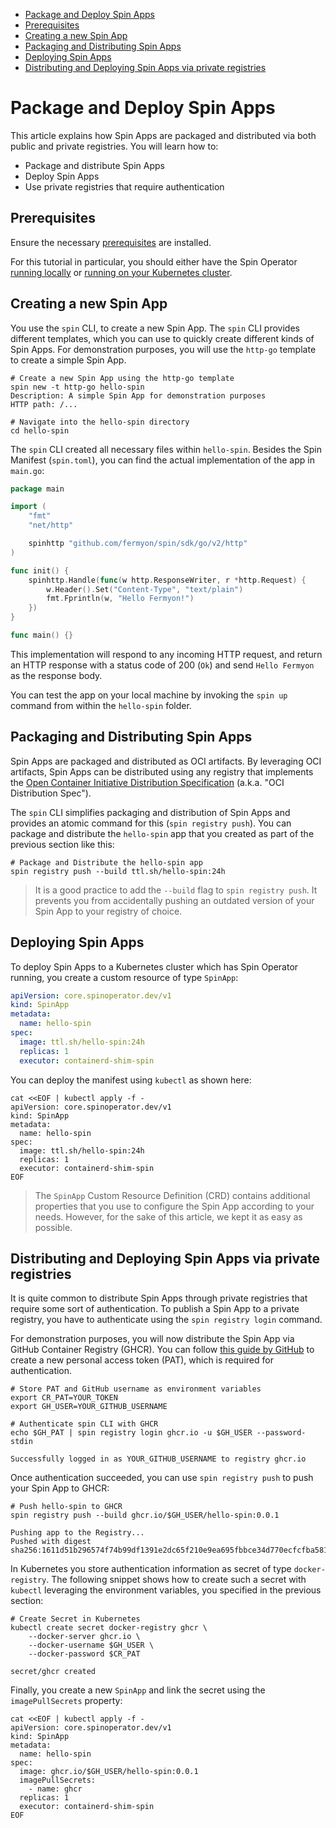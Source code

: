 - [Package and Deploy Spin Apps](#package-and-deploy-spin-apps)
- [Prerequisites](#prerequisites)
- [Creating a new Spin App](#creating-a-new-spin-app)
- [Packaging and Distributing Spin Apps](#packaging-and-distributing-spin-apps)
- [Deploying Spin Apps](#deploying-spin-apps)
- [Distributing and Deploying Spin Apps via private registries](#distributing-and-deploying-spin-apps-via-private-registries)

# Package and Deploy Spin Apps

This article explains how Spin Apps are packaged and distributed via both public and private registries. You will learn how to:

- Package and distribute Spin Apps
- Deploy Spin Apps
- Use private registries that require authentication

## Prerequisites

Ensure the necessary [prerequisites](./prerequisites.md) are installed.

For this tutorial in particular, you should either have the Spin Operator [running locally](./running-locally.md) or [running on your Kubernetes cluster](./running-on-a-cluster.md).

## Creating a new Spin App

You use the `spin` CLI, to create a new Spin App. The `spin` CLI provides different templates, which you can use to quickly create different kinds of Spin Apps. For demonstration purposes, you will use the `http-go` template to create a simple Spin App.

```shell
# Create a new Spin App using the http-go template
spin new -t http-go hello-spin
Description: A simple Spin App for demonstration purposes
HTTP path: /...

# Navigate into the hello-spin directory
cd hello-spin
```

The `spin` CLI created all necessary files within `hello-spin`. Besides the Spin Manifest (`spin.toml`), you can find the actual implementation of the app in `main.go`:

```go
package main

import (
	"fmt"
	"net/http"

	spinhttp "github.com/fermyon/spin/sdk/go/v2/http"
)

func init() {
	spinhttp.Handle(func(w http.ResponseWriter, r *http.Request) {
		w.Header().Set("Content-Type", "text/plain")
		fmt.Fprintln(w, "Hello Fermyon!")
	})
}

func main() {}
```

This implementation will respond to any incoming HTTP request, and return an HTTP response with a status code of 200 (`Ok`) and send `Hello Fermyon` as the response body.

You can test the app on your local machine by invoking the `spin up` command from within the `hello-spin` folder.

## Packaging and Distributing Spin Apps

Spin Apps are packaged and distributed as OCI artifacts. By leveraging OCI artifacts, Spin Apps can be distributed using any registry that implements the [Open Container Initiative Distribution Specification](https://github.com/opencontainers/distribution-spec) (a.k.a. "OCI Distribution Spec").

The `spin` CLI simplifies packaging and distribution of Spin Apps and provides an atomic command for this (`spin registry push`). You can package and distribute the `hello-spin` app that you created as part of the previous section like this:

```shell
# Package and Distribute the hello-spin app
spin registry push --build ttl.sh/hello-spin:24h
```

> It is a good practice to add the `--build` flag to `spin registry push`. It prevents you from accidentally pushing an outdated version of your Spin App to your registry of choice.

## Deploying Spin Apps

To deploy Spin Apps to a Kubernetes cluster which has Spin Operator running, you create a custom resource of type `SpinApp`:

```yaml
apiVersion: core.spinoperator.dev/v1
kind: SpinApp
metadata:
  name: hello-spin
spec:
  image: ttl.sh/hello-spin:24h
  replicas: 1
  executor: containerd-shim-spin
```

You can deploy the manifest using `kubectl` as shown here:

```shell
cat <<EOF | kubectl apply -f -
apiVersion: core.spinoperator.dev/v1
kind: SpinApp
metadata:
  name: hello-spin
spec:
  image: ttl.sh/hello-spin:24h
  replicas: 1
  executor: containerd-shim-spin
EOF
```

> The `SpinApp` Custom Resource Definition (CRD) contains additional properties that you use to configure the Spin App according to your needs. However, for the sake of this article, we kept it as easy as possible.

## Distributing and Deploying Spin Apps via private registries

It is quite common to distribute Spin Apps through private registries that require some sort of authentication. To publish a Spin App to a private registry, you have to authenticate using the `spin registry login` command.

For demonstration purposes, you will now distribute the Spin App via GitHub Container Registry (GHCR). You can follow [this guide by GitHub](https://docs.github.com/en/packages/working-with-a-github-packages-registry/working-with-the-container-registry#authenticating-with-a-personal-access-token-classic) to create a new personal access token (PAT), which is required for authentication.

```shell
# Store PAT and GitHub username as environment variables
export CR_PAT=YOUR_TOKEN
export GH_USER=YOUR_GITHUB_USERNAME

# Authenticate spin CLI with GHCR
echo $GH_PAT | spin registry login ghcr.io -u $GH_USER --password-stdin

Successfully logged in as YOUR_GITHUB_USERNAME to registry ghcr.io
```

Once authentication succeeded, you can use `spin registry push` to push your Spin App to GHCR:

```shell
# Push hello-spin to GHCR
spin registry push --build ghcr.io/$GH_USER/hello-spin:0.0.1

Pushing app to the Registry...
Pushed with digest sha256:1611d51b296574f74b99df1391e2dc65f210e9ea695fbbce34d770ecfcfba581
```

In Kubernetes you store authentication information as secret of type `docker-registry`. The following snippet shows how to create such a secret with `kubectl` leveraging the environment variables, you specified in the previous section:

```shell
# Create Secret in Kubernetes
kubectl create secret docker-registry ghcr \
    --docker-server ghcr.io \
    --docker-username $GH_USER \
    --docker-password $CR_PAT

secret/ghcr created
```

Finally, you create a new `SpinApp` and link the secret using the `imagePullSecrets` property:

```shell
cat <<EOF | kubectl apply -f -
apiVersion: core.spinoperator.dev/v1
kind: SpinApp
metadata:
  name: hello-spin
spec:
  image: ghcr.io/$GH_USER/hello-spin:0.0.1
  imagePullSecrets:
    - name: ghcr
  replicas: 1
  executor: containerd-shim-spin
EOF
```

